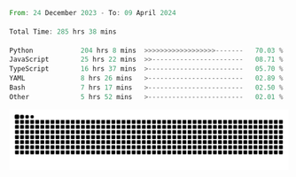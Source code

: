 <!--START_SECTION:waka-->

```rust
From: 24 December 2023 - To: 09 April 2024

Total Time: 285 hrs 38 mins

Python            204 hrs 8 mins  >>>>>>>>>>>>>>>>>>-------   70.03 %
JavaScript        25 hrs 22 mins  >>-----------------------   08.71 %
TypeScript        16 hrs 37 mins  >------------------------   05.70 %
YAML              8 hrs 26 mins   >------------------------   02.89 %
Bash              7 hrs 17 mins   >------------------------   02.50 %
Other             5 hrs 52 mins   >------------------------   02.01 %
```

<!--END_SECTION:waka-->


<picture>
  <source media="(prefers-color-scheme: dark)" srcset="https://raw.githubusercontent.com/jeerawut97/jeerawut97/output/github-contribution-grid-snake.svg">
  <img alt="github contribution grid snake animation" src="https://raw.githubusercontent.com/jeerawut97/jeerawut97/output/github-contribution-grid-snake.svg">
</picture>
